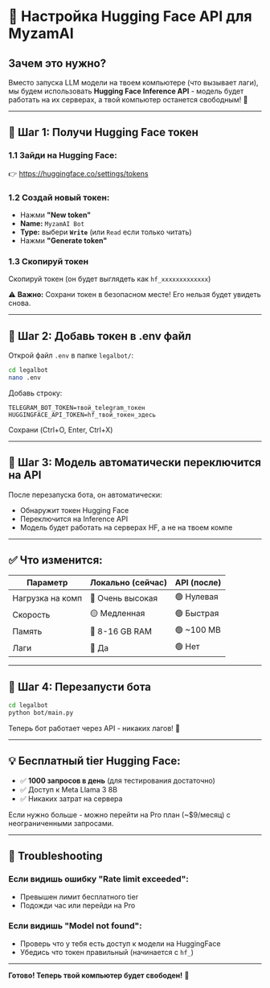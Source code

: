 # 🔑 Настройка Hugging Face API для MyzamAI

## Зачем это нужно?

Вместо запуска LLM модели на твоем компьютере (что вызывает лаги), мы будем использовать **Hugging Face Inference API** - модель будет работать на их серверах, а твой компьютер останется свободным! 🚀

---

## 📝 Шаг 1: Получи Hugging Face токен

### 1.1 Зайди на Hugging Face:
👉 https://huggingface.co/settings/tokens

### 1.2 Создай новый токен:
- Нажми **"New token"**
- **Name:** `MyzamAI Bot`
- **Type:** выбери **`Write`** (или `Read` если только читать)
- Нажми **"Generate token"**

### 1.3 Скопируй токен
Скопируй токен (он будет выглядеть как `hf_xxxxxxxxxxxxx`)

⚠️ **Важно:** Сохрани токен в безопасном месте! Его нельзя будет увидеть снова.

---

## 📝 Шаг 2: Добавь токен в .env файл

Открой файл `.env` в папке `legalbot/`:

```bash
cd legalbot
nano .env
```

Добавь строку:

```env
TELEGRAM_BOT_TOKEN=твой_telegram_токен
HUGGINGFACE_API_TOKEN=hf_твой_токен_здесь
```

Сохрани (Ctrl+O, Enter, Ctrl+X)

---

## 📝 Шаг 3: Модель автоматически переключится на API

После перезапуска бота, он автоматически:
- Обнаружит токен Hugging Face
- Переключится на Inference API
- Модель будет работать на серверах HF, а не на твоем компе

---

## ✅ Что изменится:

| Параметр | Локально (сейчас) | API (после) |
|----------|-------------------|-------------|
| Нагрузка на комп | 🔴 Очень высокая | 🟢 Нулевая |
| Скорость | 🟡 Медленная | 🟢 Быстрая |
| Память | 🔴 8-16 GB RAM | 🟢 ~100 MB |
| Лаги | 🔴 Да | 🟢 Нет |

---

## 🚀 Шаг 4: Перезапусти бота

```bash
cd legalbot
python bot/main.py
```

Теперь бот работает через API - никаких лагов! 🎉

---

## 💡 Бесплатный tier Hugging Face:

- ✅ **1000 запросов в день** (для тестирования достаточно)
- ✅ Доступ к Meta Llama 3 8B
- ✅ Никаких затрат на сервера

Если нужно больше - можно перейти на Pro план (~$9/месяц) с неограниченными запросами.

---

## 🔧 Troubleshooting

### Если видишь ошибку "Rate limit exceeded":
- Превышен лимит бесплатного tier
- Подожди час или перейди на Pro

### Если видишь "Model not found":
- Проверь что у тебя есть доступ к модели на HuggingFace
- Убедись что токен правильный (начинается с `hf_`)

---

**Готово! Теперь твой компьютер будет свободен!** 🎯

